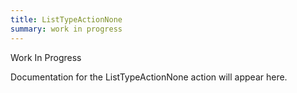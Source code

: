 ```yaml
---
title: ListTypeActionNone
summary: work in progress
---
```


Work In Progress

Documentation for the ListTypeActionNone action will appear here.